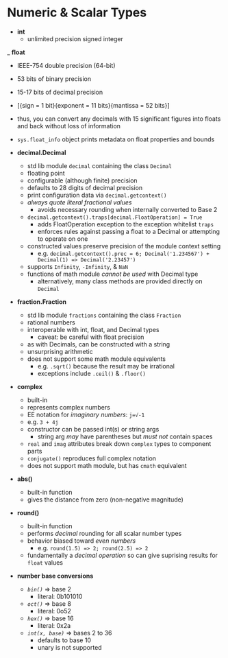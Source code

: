 Numeric & Scalar Types
======================

- **int**
  - unlimited precision signed integer

_ **float**
  - IEEE-754 double precision (64-bit)
  - 53 bits of binary precision
  - 15-17 bits of decimal precision
  - [{sign = 1 bit}{exponent = 11 bits}{mantissa = 52 bits}]
  - thus, you can convert any decimals with 15 significant figures
  into floats and back without loss of information
  - `sys.float_info` object prints metadata on float properties and bounds

- **decimal.Decimal**
  - std lib module `decimal` containing the class `Decimal`
  - floating point
  - configurable (although finite) precision
  - defaults to 28 digits of decimal precision
  - print configuration data via `decimal.getcontext()`
  - _always quote literal fractional values_
    - avoids necessary rounding when internally converted to Base 2
  - `decimal.getcontext().traps[decimal.FloatOperation] = True`
    - adds FloatOperation exception to the exception whitelist `traps`
    - enforces rules against passing a float to a Decimal or attempting to operate on one
  - constructed values preserve precision of the module context setting
    - e.g. `decimal.getcontext().prec = 6; Decimal('1.234567') + Decimal(1) => Decimal('2.23457')`
  - supports `Infinity`, `-Infinity`, & `NaN`
  - functions of math module _cannot be used_ with Decimal type
    - alternatively, many class methods are provided directly on `Decimal`

- **fraction.Fraction**
  - std lib module `fractions` containing the class `Fraction`
  - rational numbers
  - interoperable with int, float, and Decimal types
    - caveat: be careful with float precision
  - as with Decimals, can be constructed with a string
  - unsurprising arithmetic
  - does not support some math module equivalents
    - e.g. `.sqrt()` because the result may be irrational
    - exceptions include `.ceil()` & `.floor()`

- **complex**
  - built-in
  - represents complex numbers
  - EE notation for _imaginary numbers_: `j=√-1`
  - e.g. `3 + 4j`
  - constructor can be passed int(s) or string args
    - string arg _may_ have parentheses but _must not_ contain spaces
  - `real` and `imag` attributes break down `complex` types to component parts
  - `conjugate()` reproduces full complex notation
  - does not support math module, but has `cmath` equivalent

- **abs()**
  - built-in function
  - gives the distance from zero (non-negative magnitude)

- **round()**
  - built-in function
  - performs _decimal_ rounding for all scalar number types
  - behavior biased toward _even numbers_
    - e.g. `round(1.5) => 2; round(2.5) => 2`
  - fundamentally a _decimal operation_ so can give suprising results for `float` values

- **number base conversions**
  - _`bin()`_ => base 2
    - literal: 0b101010
  - _`oct()`_ => base 8
    - literal: 0o52
  - _`hex()`_ => base 16
    - literal: 0x2a
  - _`int(x, base)`_ => bases 2 to 36
    - defaults to base 10
    - unary is not supported
